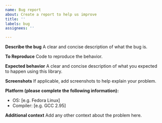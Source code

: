 ```yaml
---
name: Bug report
about: Create a report to help us improve
title: ''
labels: bug
assignees: ''

---
```


**Describe the bug**
A clear and concise description of what the bug is.

**To Reproduce**
Code to reproduce the behavior.

**Expected behavior**
A clear and concise description of what you expected to happen using this library.

**Screenshots**
If applicable, add screenshots to help explain your problem.

**Platform (please complete the following information):**
 - OS: [e.g. Fedora Linux]
 - Compiler: [e.g. GCC 2.95]

**Additional context**
Add any other context about the problem here.
